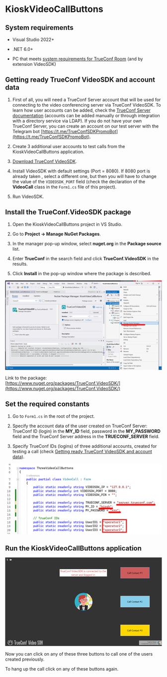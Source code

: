 # KioskVideoCallButtons

## System requirements

* Visual Studio 2022+

* .NET 6.0+

* PC that meets [system requirements for TrueConf Room](https://trueconf.com/support/system-requirements.html#trueconf-room) (and by extension VideoSDK)

## Getting ready TrueConf VideoSDK and account data 

1. First of all, you will need a TrueConf Server account that will be used for connecting to the video conferencing server via TrueConf VideoSDK. To learn how user accounts can be added, check the [TrueConf Server documentation](https://docs.trueconf.com/server/en/admin/web-config#users-tab) (accounts can be added manually or through integration with a directory service via LDAP). If you do not have your own TrueConf Server, you can create an account on our test server with the Telegram bot [https://t.me/TrueConfSDKPromoBot](https://t.me/TrueConfSDKPromoBot).

1. Create 3 additional user accounts to test calls from the KioskVideoCallButtons application.

1. [Download TrueConf VideoSDK](https://github.com/TrueConf/pyVideoSDK/blob/main/download.md#download-trueconf-videosdk-for-free).

1. Install VideoSDK with default settings (Port = 8080). If 8080 port is already taken , select a different one, but then you will have to change the value of the `VIDEOSDK_PORT` field (check the declaration of the **VideoCall** class in the `Form1.cs` file of this project).

1. Run VideoSDK.

## Install the TrueConf.VideoSDK package

1. Open the KioskVideoCallButtons project in VS Studio.

1. Go to **Project → Manage NuGet Packages**.

1. In the manager pop-up window, select **nuget.org** in the **Package source** list. 

1. Enter **TrueConf** in the search field and click **TrueConf.VideoSDK** in the results.

1. Click **Install** in the pop-up window where the package is described.

![install nuget package](./readme/videosdk-example-1.png)

Link to the package: [https://www.nuget.org/packages/TrueConf.VideoSDK/](https://www.nuget.org/packages/TrueConf.VideoSDK/)

## Set the required constants

1. Go to `Form1.cs` in the root of the project.

1. Specify the account data of the user created on TrueConf Server: TrueConf ID (login) in the **MY_ID** field, password in the **MY_PASSWORD** field and the TrueConf Server address in the **TRUECONF_SERVER** field. 

1. Specify TrueConf IDs (logins) of three additional accounts, created for testing a call (check [Getting ready TrueConf VideoSDK and account data](#getting-ready-trueconf-videosdk-and-account-data)).

![set constants](./readme/videosdk-example-2.png)

## Run the KioskVideoCallButtons application

![running app](./readme/videosdk-example-3.png)

Now you can click on any of these three buttons to call one of the users created previously.

To hang up the call click on any of these buttons again.
